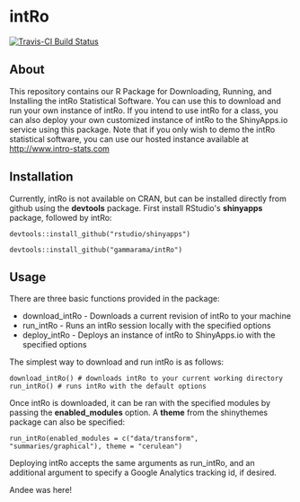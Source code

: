 # intRo
[![Travis-CI Build Status](https://travis-ci.org/gammarama/intRo.svg?branch=master)](https://travis-ci.org/gammarama/intRo)

## About
This repository contains our R Package for Downloading, Running, and Installing the intRo Statistical Software. You can use this to download and run your own instance of intRo. If you intend to use intRo for a class, you can also deploy your own customized instance of intRo to the ShinyApps.io service using this package. Note that if you only wish to demo the intRo statistical software, you can use our hosted instance available at http://www.intro-stats.com

## Installation
Currently, intRo is not available on CRAN, but can be installed directly from github using the **devtools** package. First install RStudio's **shinyapps** package, followed by intRo:

`devtools::install_github("rstudio/shinyapps")`

`devtools::install_github("gammarama/intRo")`

## Usage

There are three basic functions provided in the package:

* download_intRo - Downloads a current revision of intRo to your machine
* run_intRo - Runs an intRo session locally with the specified options
* deploy_intRo - Deploys an instance of intRo to ShinyApps.io with the specified options

The simplest way to download and run intRo is as follows:

    download_intRo() # downloads intRo to your current working directory
    run_intRo() # runs intRo with the default options

Once intRo is downloaded, it can be ran with the specified modules by passing the **enabled_modules** option. A **theme** from the shinythemes package can also be specified:

    run_intRo(enabled_modules = c("data/transform", "summaries/graphical"), theme = "cerulean")

Deploying intRo accepts the same arguments as run_intRo, and an additional argument to specify a Google Analytics tracking id, if desired.


Andee was here!